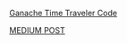 [Ganache Time Traveler Code](https://github.com/ejwessel/GanacheTimeTraveler)

[MEDIUM POST](https://medium.com/fluidity/standing-the-time-of-test-b906fcc374a9)
